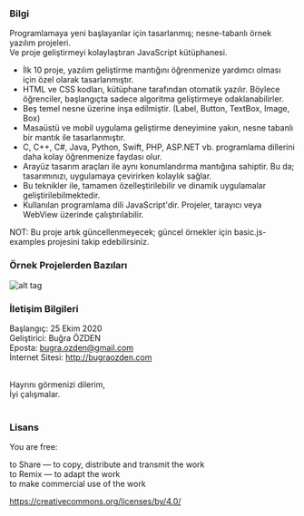 ### Bilgi

Programlamaya yeni başlayanlar için tasarlanmış; nesne-tabanlı örnek yazılım projeleri.<br> 
Ve proje geliştirmeyi kolaylaştıran JavaScript kütüphanesi.<br />

* İlk 10 proje, yazılım geliştirme mantığını öğrenmenize yardımcı olması için özel olarak tasarlanmıştır.
* HTML ve CSS kodları, kütüphane tarafından otomatik yazılır. Böylece öğrenciler, başlangıçta sadece algoritma geliştirmeye odaklanabilirler.
* Beş temel nesne üzerine inşa edilmiştir. (Label, Button, TextBox, Image, Box)
* Masaüstü ve mobil uygulama geliştirme deneyimine yakın, nesne tabanlı bir mantık ile tasarlanmıştır.
* C, C++, C#, Java, Python, Swift, PHP, ASP.NET vb. programlama dillerini daha kolay öğrenmenize faydası olur.
* Arayüz tasarım araçları ile aynı konumlandırma mantığına sahiptir. Bu da; tasarımınızı, uygulamaya çevirirken kolaylık sağlar.
* Bu teknikler ile, tamamen özelleştirilebilir ve dinamik uygulamalar geliştirilebilmektedir.
* Kullanılan programlama dili JavaScript'dir. Projeler, tarayıcı veya WebView üzerinde çalıştırılabilir.

NOT: Bu proje artık güncellenmeyecek; güncel örnekler için basic.js-examples projesini takip edebilirsiniz.

### Örnek Projelerden Bazıları

![alt tag](https://bug7a.github.io/basicjs-turkce/preview.png)

### İletişim Bilgileri

Başlangıç: 25 Ekim 2020<br>
Geliştirici: Buğra ÖZDEN<br>
Eposta: bugra.ozden@gmail.com<br>
İnternet Sitesi: http://bugraozden.com<br><br>

Hayrını görmenizi dilerim,<br />
İyi çalışmalar.<br /><br />

### Lisans

You are free:<br />

to Share — to copy, distribute and transmit the work<br />
to Remix — to adapt the work<br />
to make commercial use of the work<br />

<https://creativecommons.org/licenses/by/4.0/><br /><br />
